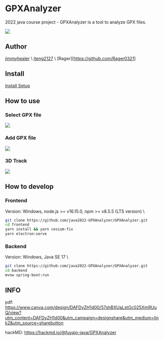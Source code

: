 # GPXAnalyzer

2022 java course project - GPXAnalyzer is a tool to analyze GPX files.

![](https://i.imgur.com/qMZcp2X.jpg)

## Author

[jimmyhealer](https://github.com/jimmyhealer) \\
[jteng2127](https://github.com/jteng2127) \\
[Rager][https://github.com/Rager0321]

## Install

[Install Setup](https://github.com/java2022-GPXAnalyzer/GPXAnalyzer/releases/tag/v0.0.1)

## How to use

### Select GPX file

![](https://i.imgur.com/aXoLnAc.png)

### Add GPX file

![](https://i.imgur.com/wXw1e1z.jpg)

### 3D Track

![](https://i.imgur.com/2d6d2c7.jpg)

## How to develop

### Frontend

Version: Windows, node.js >= v16.15.0, npm >= v8.5.5 (LTS version) \\
```bash
git clone https://github.com/java2022-GPXAnalyzer/GPXAnalyzer.git
cd frontend
yarn install && yarn cesium-fix
yarn electron:serve
```

### Backend

Version: Windows, Java SE 17 \\
```bash
git clone https://github.com/java2022-GPXAnalyzer/GPXAnalyzer.git
cd backend
mvnw spring-boot:run
```

## INFO

pdf: https://www.canva.com/design/DAFDyZH1d00/57shBXUaLstGc025XmRUuQ/view?utm_content=DAFDyZH1d00&utm_campaign=designshare&utm_medium=link2&utm_source=sharebutton

hackMD: https://hackmd.io/@fuyajo-java/GPXAnalyzer
